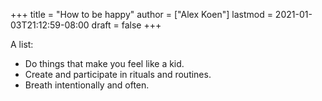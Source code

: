 +++
title = "How to be happy"
author = ["Alex Koen"]
lastmod = 2021-01-03T21:12:59-08:00
draft = false
+++

A list:

-   Do things that make you feel like a kid.
-   Create and participate in rituals and routines.
-   Breath intentionally and often.

